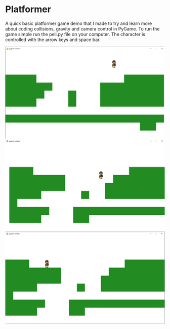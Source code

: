# Platformer

A quick basic platformer game demo that I made to try and learn more about coding collisions, gravity and camera control in PyGame.
To run the game simple run the peli.py file on your computer.
The character is controlled with the arrow keys and space bar.

![](Tasottaja/kuvat/idle1/idle/platformer.PNG)
![](Tasottaja/kuvat/idle1/idle/platformer1.PNG)
![](Tasottaja/kuvat/idle1/idle/platformer2.PNG)
